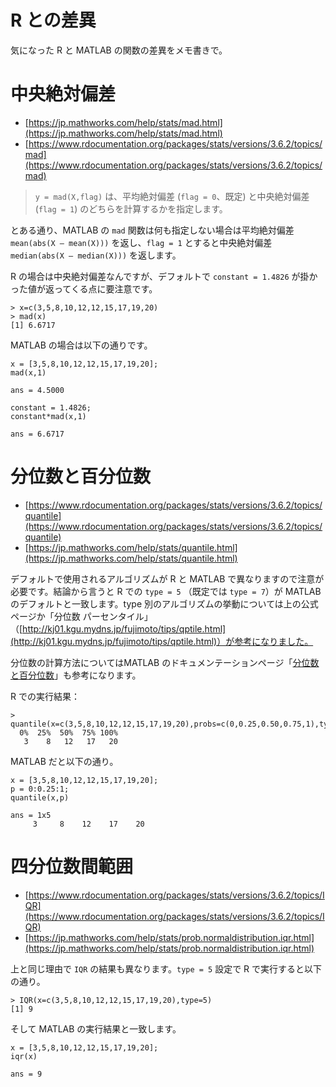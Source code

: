 # R との差異


気になった R と MATLAB の関数の差異をメモ書きで。


# 中央絶対偏差

   -  [https://jp.mathworks.com/help/stats/mad.html](https://jp.mathworks.com/help/stats/mad.html) 
   -  [https://www.rdocumentation.org/packages/stats/versions/3.6.2/topics/mad](https://www.rdocumentation.org/packages/stats/versions/3.6.2/topics/mad) 

> `y = mad(X,flag)` は、平均絶対偏差 (`flag = 0`、既定) と中央絶対偏差 (`flag = 1`) のどちらを計算するかを指定します。




とある通り、MATLAB の `mad` 関数は何も指定しない場合は平均絶対偏差 `mean(abs(X – mean(X)))` を返し、`flag = 1` とすると中央絶対偏差 `median(abs(X – median(X)))` を返します。




R の場合は中央絶対偏差なんですが、デフォルトで `constant = 1.4826` が掛かった値が返ってくる点に要注意です。



```matlab:Code(Display)
> x=c(3,5,8,10,12,12,15,17,19,20)
> mad(x)
[1] 6.6717
```



MATLAB の場合は以下の通りです。



```matlab:Code
x = [3,5,8,10,12,12,15,17,19,20];
mad(x,1)
```


```text:Output
ans = 4.5000
```


```matlab:Code
constant = 1.4826;
constant*mad(x,1)
```


```text:Output
ans = 6.6717
```

# 分位数と百分位数

   -  [https://www.rdocumentation.org/packages/stats/versions/3.6.2/topics/quantile](https://www.rdocumentation.org/packages/stats/versions/3.6.2/topics/quantile) 
   -  [https://jp.mathworks.com/help/stats/quantile.html](https://jp.mathworks.com/help/stats/quantile.html) 



デフォルトで使用されるアルゴリズムが R と MATLAB で異なりますので注意が必要です。結論から言うと R での `type = 5` （既定では `type = 7`）が MATLAB のデフォルトと一致します。type 別のアルゴリズムの挙動については上の公式ページか「分位数 パーセンタイル」（[http://kj01.kgu.mydns.jp/fujimoto/tips/qptile.html](http://kj01.kgu.mydns.jp/fujimoto/tips/qptile.html)）が参考になりました。




分位数の計算方法についてはMATLAB のドキュメンテーションページ「[分位数と百分位数](https://jp.mathworks.com/help/stats/quantiles-and-percentiles.html)」も参考になります。




R での実行結果：



```matlab:Code(Display)
> quantile(x=c(3,5,8,10,12,12,15,17,19,20),probs=c(0,0.25,0.50,0.75,1),type=5)
  0%  25%  50%  75% 100% 
   3    8   12   17   20 
```



MATLAB だと以下の通り。



```matlab:Code
x = [3,5,8,10,12,12,15,17,19,20];
p = 0:0.25:1;
quantile(x,p)
```


```text:Output
ans = 1x5    
     3     8    12    17    20

```

  
# 四分位数間範囲

   -  [https://www.rdocumentation.org/packages/stats/versions/3.6.2/topics/IQR](https://www.rdocumentation.org/packages/stats/versions/3.6.2/topics/IQR) 
   -  [https://jp.mathworks.com/help/stats/prob.normaldistribution.iqr.html](https://jp.mathworks.com/help/stats/prob.normaldistribution.iqr.html) 



上と同じ理由で `IQR` の結果も異なります。`type = 5` 設定で R で実行すると以下の通り。



```matlab:Code(Display)
> IQR(x=c(3,5,8,10,12,12,15,17,19,20),type=5)
[1] 9
```



そして MATLAB の実行結果と一致します。



```matlab:Code
x = [3,5,8,10,12,12,15,17,19,20];
iqr(x)
```


```text:Output
ans = 9
```

